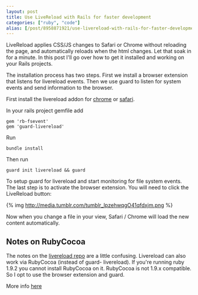 ```yaml
---
layout: post
title: Use LiveReload with Rails for faster development
categories: ["ruby", "code"]
alias: [/post/8958871921/use-livereload-with-rails-for-faster-development, /post/8958871921]
---
```


LiveReload applies CSS/JS changes to Safari or Chrome without
reloading the page, and automatically reloads when the html changes.
Let that soak in for a minute. In this post I'll go over how to get it
installed and working on your Rails projects.

<!--more-->

The installation process has two steps. First we install a browser extension that listens for livereload events. Then we use guard to listen for  system events and send information to the browser.

First install the livereload addon for [chrome](https://chrome.google.com/webstore/detail/jnihajbhpnppcggbcgedagnkighmdlei) or [safari](https://github.com/downloads/mockko/livereload/LiveReload-1.6.2.safariextz).

In your rails project gemfile add

    gem 'rb-fsevent'
    gem 'guard-livereload'

Run

    bundle install
Then run

    guard init livereload && guard

To setup guard for livereload and start monitoring for file system events. The last step is to activate the browser extension. You will need to click the LiveReload button:

{% img http://media.tumblr.com/tumblr_lpzehwqgO41qfdxjm.png %}

Now when you change a file in your view, Safari / Chrome will load the new content automatically.

## Notes on RubyCocoa

The notes on the [livereload repo](https://github.com/mockko/livereload) are a little confusing. Livereload can also work via RubyCocoa (instead of guard- livereload). If you're running ruby 1.9.2 you cannot install RubyCocoa on it. RubyCocoa is not 1.9.x compatible. So I opt to use the browser extension and guard.

More info [here](http://livereload.com/)
